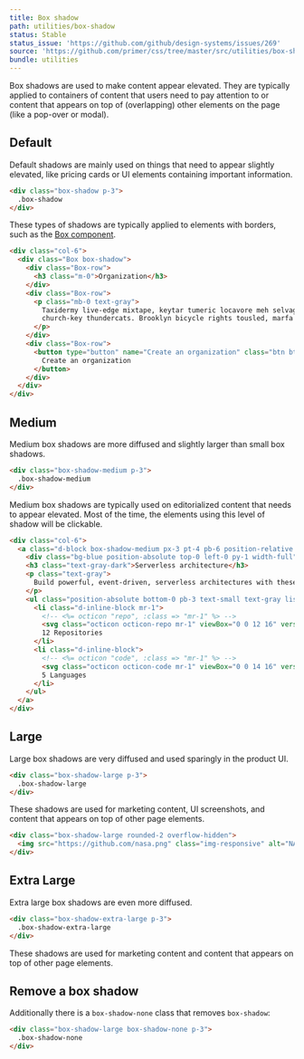 ```yaml
---
title: Box shadow
path: utilities/box-shadow
status: Stable
status_issue: 'https://github.com/github/design-systems/issues/269'
source: 'https://github.com/primer/css/tree/master/src/utilities/box-shadow.scss'
bundle: utilities
---
```


Box shadows are used to make content appear elevated. They are typically applied to containers of content that users need to pay attention to or content that appears on top of (overlapping) other elements on the page (like a pop-over or modal).

## Default

Default shadows are mainly used on things that need to appear slightly elevated, like pricing cards or UI elements containing important information.

```html live
<div class="box-shadow p-3">
  .box-shadow
</div>
```

These types of shadows are typically applied to elements with borders, such as the [Box component](/components/box).

```html live
<div class="col-6">
  <div class="Box box-shadow">
    <div class="Box-row">
      <h3 class="m-0">Organization</h3>
    </div>
    <div class="Box-row">
      <p class="mb-0 text-gray">
        Taxidermy live-edge mixtape, keytar tumeric locavore meh selvage deep v letterpress vexillologist lo-fi tousled
        church-key thundercats. Brooklyn bicycle rights tousled, marfa actually.
      </p>
    </div>
    <div class="Box-row">
      <button type="button" name="Create an organization" class="btn btn-primary btn-block">
        Create an organization
      </button>
    </div>
  </div>
</div>
```

## Medium

Medium box shadows are more diffused and slightly larger than small box shadows.

```html live
<div class="box-shadow-medium p-3">
  .box-shadow-medium
</div>
```

Medium box shadows are typically used on editorialized content that needs to appear elevated. Most of the time, the elements using this level of shadow will be clickable.

```html live
<div class="col-6">
  <a class="d-block box-shadow-medium px-3 pt-4 pb-6 position-relative rounded-1 overflow-hidden no-underline" href="#">
    <div class="bg-blue position-absolute top-0 left-0 py-1 width-full"></div>
    <h3 class="text-gray-dark">Serverless architecture</h3>
    <p class="text-gray">
      Build powerful, event-driven, serverless architectures with these open-source libraries and frameworks.
    </p>
    <ul class="position-absolute bottom-0 pb-3 text-small text-gray list-style-none ">
      <li class="d-inline-block mr-1">
        <!-- <%= octicon "repo", :class => "mr-1" %> -->
        <svg class="octicon octicon-repo mr-1" viewBox="0 0 12 16" version="1.1" width="12" height="16" aria-hidden="true"><path fill-rule="evenodd" d="M4 9H3V8h1v1zm0-3H3v1h1V6zm0-2H3v1h1V4zm0-2H3v1h1V2zm8-1v12c0 .55-.45 1-1 1H6v2l-1.5-1.5L3 16v-2H1c-.55 0-1-.45-1-1V1c0-.55.45-1 1-1h10c.55 0 1 .45 1 1zm-1 10H1v2h2v-1h3v1h5v-2zm0-10H2v9h9V1z"></path></svg>
        12 Repositories
      </li>
      <li class="d-inline-block">
        <!-- <%= octicon "code", :class => "mr-1" %> -->
        <svg class="octicon octicon-code mr-1" viewBox="0 0 14 16" version="1.1" width="14" height="16" aria-hidden="true"><path fill-rule="evenodd" d="M9.5 3L8 4.5 11.5 8 8 11.5 9.5 13 14 8 9.5 3zm-5 0L0 8l4.5 5L6 11.5 2.5 8 6 4.5 4.5 3z"></path></svg>
        5 Languages
      </li>
    </ul>
  </a>
</div>
```

## Large

Large box shadows are very diffused and used sparingly in the product UI.

```html live
<div class="box-shadow-large p-3">
  .box-shadow-large
</div>
```

These shadows are used for marketing content, UI screenshots, and content that appears on top of other page elements.

```html live
<div class="box-shadow-large rounded-2 overflow-hidden">
  <img src="https://github.com/nasa.png" class="img-responsive" alt="NASA is on GitHub" />
</div>
```

## Extra Large

Extra large box shadows are even more diffused.

```html live
<div class="box-shadow-extra-large p-3">
  .box-shadow-extra-large
</div>
```

These shadows are used for marketing content and content that appears on top of other page elements.

## Remove a box shadow

Additionally there is a `box-shadow-none` class that removes `box-shadow`:

```html live
<div class="box-shadow-large box-shadow-none p-3">
  .box-shadow-none
</div>
```
